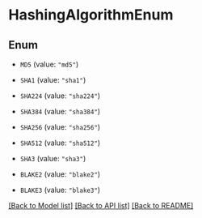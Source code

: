 # HashingAlgorithmEnum

## Enum


* `MD5` (value: `"md5"`)

* `SHA1` (value: `"sha1"`)

* `SHA224` (value: `"sha224"`)

* `SHA384` (value: `"sha384"`)

* `SHA256` (value: `"sha256"`)

* `SHA512` (value: `"sha512"`)

* `SHA3` (value: `"sha3"`)

* `BLAKE2` (value: `"blake2"`)

* `BLAKE3` (value: `"blake3"`)


[[Back to Model list]](../README.md#documentation-for-models) [[Back to API list]](../README.md#documentation-for-api-endpoints) [[Back to README]](../README.md)


